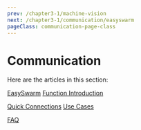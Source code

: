 ```yaml
---
prev: /chapter3-1/machine-vision
next: /chapter3-1/communication/easyswarm
pageClass: communication-page-class
---
```


# Communication

Here are the articles in this section:

[EasySwarm](/chapter3-1/communication/easyswarm) [Function Introduction](/chapter3-1/communication/function-introduction)

[Quick Connections](/chapter3-1/communication/quick-connections) [Use Cases](/chapter3-1/communication/use-cases)

[FAQ](/chapter3-1/communication/faq)



